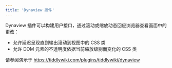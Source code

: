 ```yaml
---
title: 'Dynaview 插件'
---
```


Dynaview 插件可以构建用户接口，通过滚动或缩放动态回应浏览器查看画面中的更改：

* 允许延迟呈现直到输出滚动到视图中的 CSS 类
* 允许 DOM 元素的不透明度依据当前缩放级别而变化的 CSS 类

请参阅演示于 <https://tiddlywiki.com/plugins/tiddlywiki/dynaview>